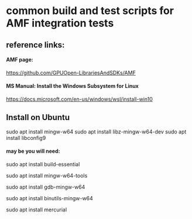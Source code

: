 # common build and test scripts for AMF integration tests

## reference links:

#### AMF page:
https://github.com/GPUOpen-LibrariesAndSDKs/AMF

#### MS Manual: Install the Windows Subsystem for Linux
https://docs.microsoft.com/en-us/windows/wsl/install-win10

## Install on Ubuntu
sudo apt install mingw-w64
sudo apt install libz-mingw-w64-dev
sudo apt install libconfig9

#### may be you will need:
sudo apt install build-essential

sudo apt install mingw-w64-tools

sudo apt install gdb-mingw-w64

sudo apt install binutils-mingw-w64

sudo apt install mercurial

